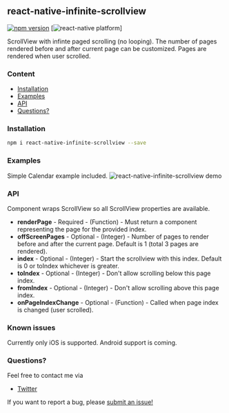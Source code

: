 ## react-native-infinite-scrollview
[![npm version](https://badge.fury.io/js/react-native-infinite-scrollview.svg)](https://www.npmjs.com/package/react-native-infinite-scrollview)
[![react-native platform](https://img.shields.io/badge/platform-ios-blue.svg)]

ScrollView with infinte paged scrolling (no looping). The number of pages rendered before and after current page can be customized. Pages are rendered when user scrolled.

### Content
- [Installation](#installation)
- [Examples](#examples)
- [API](#api)
- [Questions?](#questions)

### Installation
```bash
npm i react-native-infinite-scrollview --save
```

### Examples
Simple Calendar example included.
![react-native-infinite-scrollview demo](https://raw.githubusercontent.com/baspellis/react-native-infinite-scrollview/master/example/video/demo.gif)

### API
Component wraps ScrollView so all ScrollView properties are available.
- **renderPage** - Required - (Function) - Must return a component representing the page for the provided index.
- **offScreenPages** - Optional - (Integer) - Number of pages to render before and after the current page. Default is 1 (total 3 pages are rendered).
- **index** - Optional - (Integer) - Start the scrollview with this index. Default is 0 or toIndex whichever is greater.
- **toIndex** - Optional - (Integer) - Don't allow scrolling below this page index.
- **fromIndex** - Optional - (Integer) - Don't allow scrolling above this page index.
- **onPageIndexChange** - Optional - (Function) - Called when page index is changed (user scrolled).

### Known issues
Currently only iOS is supported. Android support is coming.

### Questions?
Feel free to contact me via
- [Twitter](https://twitter.com/baspellis)

If you want to report a bug, please [submit an issue!](https://github.com/baspellis/react-native-infinite-scrollview/issues/new)
